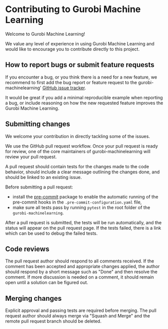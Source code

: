 # Contributing to Gurobi Machine Learning

Welcome to Gurobi Machine Learning!

We value any level of experience in using Gurobi Machine Learning and would like to encourage you to
contribute directly to this project.

## How to report bugs or submit feature requests
If you encounter a bug, or you think there is a need for a new feature, we recommend to
first add the bug report or feature request to the gurobi-machinelearning' [GitHub issue
tracker](https://github.com/Gurobi/ml2gurobi/issues).

It would be great if you add a minimal reproducible example when reporting a bug, or
include reasoning on how the new requested feature improves the Gurobi Machine Learning.

## Submitting changes
We welcome your contribution in directly tackling some of the issues.

We use the GitHub pull request workflow. Once your pull request is ready for review, one
of the core maintainers of gurobi-machinelearning will review your pull request.

A pull request should contain tests for the changes made to the code behavior, should
include a clear message outlining the changes done, and should be linked to an existing
issue.

Before submitting a pull request:
- install the [pre-commit](https://pre-commit.com) package to enable the automatic
  running of the pre-commit hooks in the `.pre-commit-configuration.yaml` file,
- make sure all tests pass by running `pytest` in the root folder of the `gurobi-machinelearning`.

After a pull request is submitted, the tests will be run automatically, and the status
will appear on the pull request page. If the tests failed, there is a link which can be
used to debug the failed tests.

## Code reviews
The pull request author should respond to all comments received. If the
comment has been accepted and appropriate changes applied, the author should respond by
a short message such as "Done" and then resolve the comment. If more discussion is
needed on a comment, it should remain open until a solution can be figured out.

## Merging changes

Explicit approval and passing tests are required before merging. The pull request author
should always merge via "Squash and Merge" and the remote pull request branch should be
deleted.
